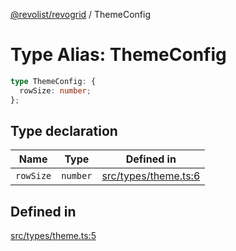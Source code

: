 [@revolist/revogrid](README.md) / ThemeConfig

# Type Alias: ThemeConfig

```ts
type ThemeConfig: {
  rowSize: number;
};
```

## Type declaration

| Name | Type | Defined in |
| ------ | ------ | ------ |
| `rowSize` | `number` | [src/types/theme.ts:6](https://github.com/revolist/revogrid/blob/424884a9332ccde4a5d40c39536fe61d1ccacbfc/src/types/theme.ts#L6) |

## Defined in

[src/types/theme.ts:5](https://github.com/revolist/revogrid/blob/424884a9332ccde4a5d40c39536fe61d1ccacbfc/src/types/theme.ts#L5)
